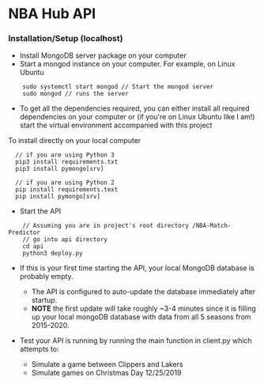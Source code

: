 # NBA Hub API

### Installation/Setup (localhost)

- Install MongoDB server package on your computer
- Start a mongod instance on your computer. For example, on Linux Ubuntu

```
    sudo systemctl start mongod // Start the mongod server
    sudo mongod // runs the server
```

- To get all the dependencies required, you can either install all required dependencies on your computer or (if you're on Linux Ubuntu like I am!) start the virtual environment accompanied with this project

To install directly on your local computer

```
  // if you are using Python 3
  pip3 install requirements.txt
  pip3 install pymongo[srv]

  // if you are using Python 2
  pip install requirements.text
  pip install pymongo[srv]

```

- Start the API

```
    // Assuming you are in project's root directory /NBA-Match-Predictor
    // go into api directory
    cd api
    python3 deploy.py
```

- If this is your first time starting the API, your local MongoDB database is probably empty.

  - The API is configured to auto-update the database immediately after startup.
  - **NOTE** the first update will take roughly ~3-4 minutes since it is filling up your local mongoDB database with data from all 5 seasons from 2015-2020.

- Test your API is running by running the main function in client.py which attempts to:
  - Simulate a game between Clippers and Lakers
  - Simulate games on Christmas Day 12/25/2019

